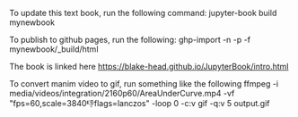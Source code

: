 To update this text book, run the following command:
    jupyter-book build mynewbook

To publish to github pages, run the following:
    ghp-import -n -p -f mynewbook/_build/html

The book is linked here
    https://blake-head.github.io/JupyterBook/intro.html

To convert manim video to gif, run something like the following
ffmpeg -i media/videos/integration/2160p60/AreaUnderCurve.mp4 -vf "fps=60,scale=3840:-1:flags=lanczos" -loop 0 -c:v gif -q:v 5 output.gif